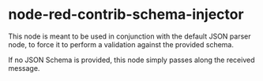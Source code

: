 # node-red-contrib-schema-injector

This node is meant to be used in conjunction with the default JSON parser node, to force it to perform a validation against the provided schema.

If no JSON Schema is provided, this node simply passes along the received message.
